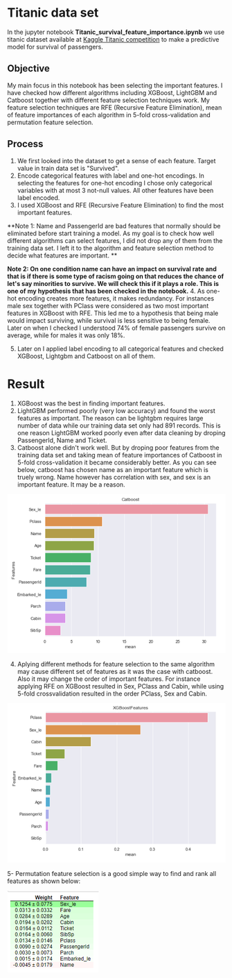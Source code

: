 # Titanic data set



In the jupyter notebook **Titanic_survival_feature_importance.ipynb** we use titanic dataset available at [Kaggle Titanic competition](https://www.kaggle.com/c/titanic) to make a predictive model for survival of passengers. 

## Objective

My main focus in this notebook has been selecting the important features. I have checked how different algorithms including XGBoost, LightGBM and Catboost together with different feature selection techniques work. My feature selection techniques are RFE (Recursive Feature Elimination), mean of feature importances of each algorithm in 5-fold cross-validation and permutation feature selection.


## Process

1. We first looked into the dataset to get a sense of each feature. Target value in train data set is "Survived".
2. Encode categorical features with label and one-hot encodings. In selecting the features for one-hot encoding I chose only categorical variables with at most 3 not-null values. All other features have been label encoded.
3. I used XGBoost and RFE (Recursive Feature Elimination) to find the most important features.

**Note 1: Name and PassengerId are bad features that normally should be eliminated before start training a model. As my goal is to check how well different algorithms can select features, I did not drop any of them from the training data set. I left it to the algorithm and feature selection method to decide what features are important. **

**Note 2: On one condition name can have an impact on survival rate and that is if there is some type of racism going on that reduces the chance of let's say minorities to survive. We will check this if it plays a role. This is one of my hypothesis that has been checked in the notebook.**
4. As one-hot encoding creates more features, it makes redundancy. For instances male sex together with PClass were considered as two most important features in XGBoost with RFE. This led me to a hypothesis that being male would impact surviving, while survival is less sensitive to being female. Later on when I checked I understood 74% of female passengers survive on average, while for males it was only 18%.

5. Later on I applied label encoding to all categorical features and checked XGBoost, Lightgbm and Catboost on all of them.

# Result

1. XGBoost was the best in finding important features.
2. LightGBM performed poorly (very low accuracy) and found the worst features as important. The reason can be lightgbm requires large number of data while our training data set only had 891 records. This is one reason LightGBM worked poorly even after data cleaning by droping PassengerId, Name and Ticket.
3. Catboost alone didn't work well. But by droping poor features from the training data set and taking mean of feature importances of Catboost in 5-fold cross-validation it became considerably better. As you can see below, catboost has chosen name as an important feature which is truely wrong. Name however has correlation with sex, and sex is an important feature. It may be a reason.

![Catbbost Important Features](img/catboost.PNG)

4. Aplying different methods for feature selection to the same algorithm may cause different set of features as it was the case with catboost. Also it may change the order of important features. For instance applying RFE on XGBoost resulted in Sex, PClass and Cabin, while using 5-fold crossvalidation resulted in the order PClass, Sex and Cabin.

![XGBoost Important Features](img/xgboost.PNG)

5- Permutation feature selection is a good simple way to find and rank all features as shown below:

![Permutation Important Features](img/permutation.PNG)